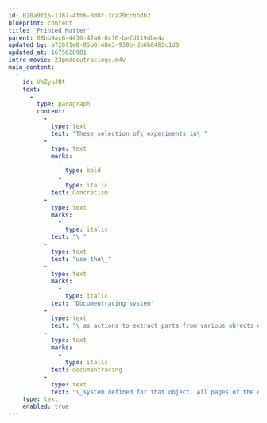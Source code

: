 ```yaml
---
id: b20a9f15-1367-4fb6-8d8f-3ca29ccbbdb2
blueprint: content
title: 'Printed Matter'
parent: 88bb9ac6-4436-47a6-8cf6-befd119dbe4a
updated_by: a726f1e0-85b0-48e3-939b-db6b8482c1d0
updated_at: 1675628981
intro_movie: 23pmdocutracings.m4v
main_content:
  -
    id: VmZyuJNt
    text:
      -
        type: paragraph
        content:
          -
            type: text
            text: "These selection of\_experiments in\_"
          -
            type: text
            marks:
              -
                type: bold
              -
                type: italic
            text: Concretism
          -
            type: text
            marks:
              -
                type: italic
            text: "\_"
          -
            type: text
            text: "use the\_"
          -
            type: text
            marks:
              -
                type: italic
            text: 'Documentracing system'
          -
            type: text
            text: "\_as actions to extract parts from various objects of printed matter, like magazines, bulletins, and catalogues. Each object used was spontaneously approached to extract parts according to the\_"
          -
            type: text
            marks:
              -
                type: italic
            text: documentracing
          -
            type: text
            text: "\_system defined for that object. All pages of the object’s printed pages were simply “read” from front to back, including the cover. In this sequence of time single “units” were extracted from each page via a predetermined system. That so-called “unit” was determined at the very point of engagement with a page. The “unit” could be a single image outline, a group of marks (e.g. all comas within a body of text), a group of words, or any other group of relational parts. Each unit in the composition of the drawing was always in the relative position of the original printed page it was traced from."
    type: text
    enabled: true
---
```

